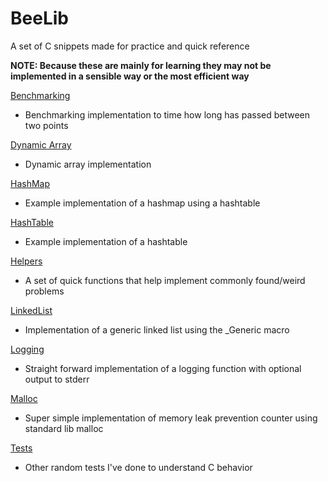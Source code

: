 # BeeLib

A set of C snippets made for practice and quick reference

**NOTE: Because these are mainly for learning they may not be implemented in a sensible way or the most efficient way**

[Benchmarking](./benchmarking)
- Benchmarking implementation to time how long has passed between two points

[Dynamic Array](./dynamicArray)
- Dynamic array implementation

[HashMap](./hashMap/)
- Example implementation of a hashmap using a hashtable

[HashTable](./hashTable/)
- Example implementation of a hashtable

[Helpers](./helpers)
- A set of quick functions that help implement commonly found/weird problems

[LinkedList](./linkedList/)
- Implementation of a generic linked list using the _Generic macro

[Logging](./logging/)
- Straight forward implementation of a logging function with optional output to stderr

[Malloc](./malloc/)
- Super simple implementation of memory leak prevention counter using standard lib malloc

[Tests](./tests/)
- Other random tests I've done to understand C behavior


